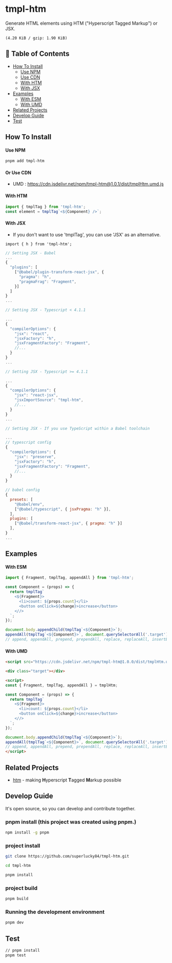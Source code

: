 # tmpl-htm

Generate HTML elements using HTM ("Hyperscript Tagged Markup") or JSX.

`(4.20 KiB / gzip: 1.90 KiB)`

## 🚩 Table of Contents

- [How To Install](#how-to-install)
  - [Use NPM](#use-npm)
  - [Use CDN](#or-use-cdn)
  - [With HTM](#with-htm)
  - [With JSX](#with-jsx)
- [Examples](#examples)
  - [With ESM](#with-esm)
  - [With UMD](#with-umd)
- [Related Projects](#related-projects)
- [Develop Guide](#develop-guide)
- [Test](#test)

## How To Install

#### Use NPM

```bash
pnpm add tmpl-htm
```

#### Or Use CDN

* UMD : https://cdn.jsdelivr.net/npm/tmpl-htm@1.0.1/dist/tmplHtm.umd.js


#### With HTM

```js
import { tmplTag } from 'tmpl-htm';
const element = tmplTag`<${Component} />`;
```

#### With JSX

* If you don't want to use 'tmplTag', you can use 'JSX' as an alternative.

`import { h } from 'tmpl-htm';`

```js
// Setting JSX - Babel
...
{
  "plugins": [
    ["@babel/plugin-transform-react-jsx", {
      "pragma": "h",
      "pragmaFrag": "Fragment",
    }]
  ]
}
...
```

```js
// Setting JSX - Typescript < 4.1.1

...
{
  "compilerOptions": {
    "jsx": "react",
    "jsxFactory": "h",
    "jsxFragmentFactory": "Fragment",
    //...
  }
}
...

```

```js
// Setting JSX - Typescript >= 4.1.1

...
{
  "compilerOptions": {
    "jsx": "react-jsx",
    "jsxImportSource": "tmpl-htm",
    //...
  }
}
...
```

```js
// Setting JSX - If you use TypeScript within a Babel toolchain

...
// typescript config
{
  "compilerOptions": {
    "jsx": "preserve",
    "jsxFactory": "h",
    "jsxFragmentFactory": "Fragment",
    //...
  }
}

// babel config
{
  presets: [
    "@babel/env",
    ["@babel/typescript", { jsxPragma: "h" }],
  ],
  plugins: [
    ["@babel/transform-react-jsx", { pragma: "h" }]
  ],
}
...
```

## Examples

#### With ESM
```js
import { Fragment, tmplTag, appendAll } from 'tmpl-htm';

const Component = (props) => {
  return tmplTag`
    <${Fragment}>
      <li>count: ${props.count}</li>
      <button onClick=${change}>increase</button>
    <//>
  `;
});

document.body.appendChild(tmplTag`<${Component}>`);
appendAll(tmplTag`<${Component}>`, document.querySelectorAll('.target'));
// append, appendAll, prepend, prependAll, replace, replaceAll, insertBefore, insertBeforeAll,
```

#### With UMD

```html
<script src="https://cdn.jsdelivr.net/npm/tmpl-htm@1.0.0/dist/tmplHtm.umd.js"></script>

<div class="target"></div>

<script>
const { Fragment, tmplTag, appendAll } = tmplHtm;

const Component = (props) => {
  return tmplTag`
    <${Fragment}>
      <li>count: ${props.count}</li>
      <button onClick=${change}>increase</button>
    <//>
  `;
});

document.body.appendChild(tmplTag`<${Component}>`);
appendAll(tmplTag`<${Component}>`, document.querySelectorAll('.target'));
// append, appendAll, prepend, prependAll, replace, replaceAll, insertBefore, insertBeforeAll,
</script>
```

## Related Projects
- [htm](https://www.npmjs.com/package/htm) - making **H**yperscript **T**agged **M**arkup possible

## Develop Guide

It's open source, so you can develop and contribute together.

### pnpm install (this project was created using pnpm.)

```bash
npm install -g pnpm
```

### project install

```bash
git clone https://github.com/superlucky84/tmpl-htm.git

cd tmpl-htm

pnpm install
```

### project build

```bash
pnpm build
```

### Running the development environment

```bash
pnpm dev
```

## Test

```bash
// pnpm install
pnpm test
```

